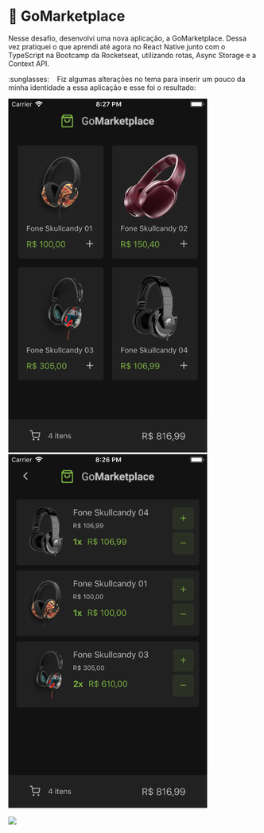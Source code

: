 # 🚀 GoMarketplace

<p>Nesse desafio, desenvolvi uma nova aplicação, a GoMarketplace. Dessa vez pratiquei
o que aprendi até agora no React Native junto com o TypeScript na Bootcamp da Rocketseat, 
utilizando rotas, Async Storage e a Context API. </p>
<p>:sunglasses: &nbsp;&nbsp Fiz algumas alterações no tema para inserir um pouco da minha identidade a essa aplicação 
e esse foi o resultado: </p>

![](tela1.png) ![](tela2.png)

![](telaGif.gif)
